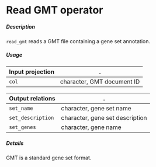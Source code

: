 # Read GMT operator

##### Description

`read_gmt` reads a GMT file containing a gene set annotation.

##### Usage

Input projection|.
---|---
`col`        | character, GMT document ID

Output relations|.
---|---
`set_name`        | character, gene set name
`set_description`        | character, gene set description
`set_genes`        | character, gene name

##### Details

GMT is a standard gene set format.